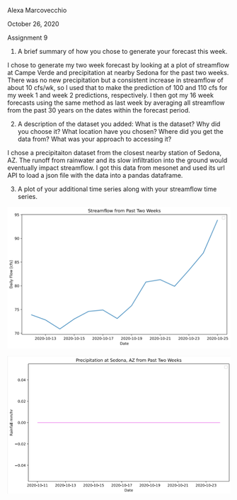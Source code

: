 Alexa Marcovecchio

October 26, 2020

Assignment 9

1. A brief summary of how you chose to generate your forecast this week.

I chose to generate my two week forecast by looking at a plot of streamflow at Campe Verde and precipitation at nearby Sedona for the past two weeks.  There was no new precipitation but a consistent increase in streamflow of about 10 cfs/wk, so I used that to make the prediction of 100 and 110 cfs for my week 1 and week 2 predictions, respectively.  I then got my 16 week forecasts using the same method as last week by averaging all streamflow from the past 30 years on the dates within the forecast period.


2. A description of the dataset you added: What is the dataset? Why did you choose it? What location have you chosen? Where did you get the data from? What was your approach to accessing it?

I chose a precipitaiton dataset from the closest nearby station of Sedona, AZ.  The runoff from rainwater and its slow infiltration into the ground would eventually impact streamflow.  I got this data from mesonet and used its url API to load a json file with the data into a pandas dataframe.

3. A plot of your additional time series along with your streamflow time series.

![](assets/Marcovecchio_HW9-63cf5586.png)

![](assets/Marcovecchio_HW9-7be5436a.png)
